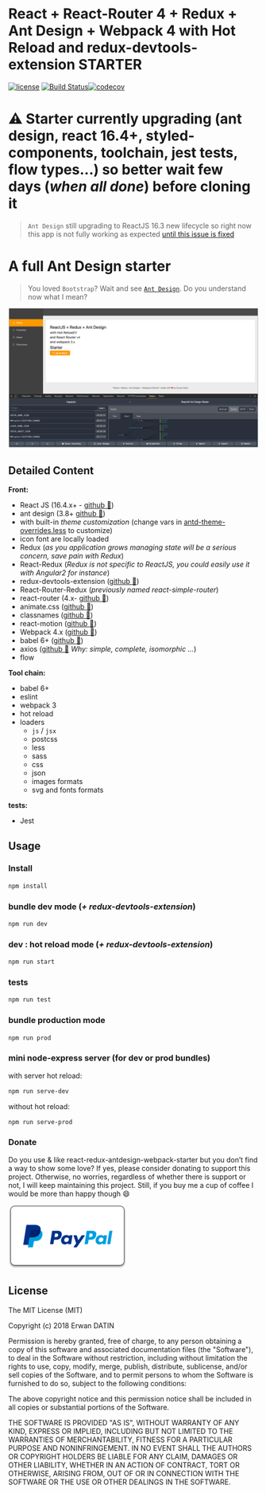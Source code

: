 # React + React-Router 4 + Redux + Ant Design + Webpack 4 with Hot Reload and redux-devtools-extension STARTER

[![license](https://img.shields.io/github/license/mashape/apistatus.svg?maxAge=2592000)](https://github.com/MacKentoch/react-redux-antdesign-webpack-starter) [![Build Status](https://travis-ci.org/MacKentoch/react-redux-antdesign-webpack-starter.svg?branch=master)](https://travis-ci.org/MacKentoch/react-redux-antdesign-webpack-starter)[![codecov](https://codecov.io/gh/MacKentoch/react-redux-antdesign-webpack-starter/branch/master/graph/badge.svg)](https://codecov.io/gh/MacKentoch/react-redux-antdesign-webpack-starter)

# ⚠️ Starter currently upgrading (ant design, react 16.4+, styled-components, toolchain, jest tests, flow types...) so better wait few days (*when all done*) before cloning it

> `Ant Design` still upgrading to ReactJS 16.3 new lifecycle so right now this app is not fully working as expected [until this issue is fixed](https://github.com/ant-design/ant-design/issues/9792)

# A full Ant Design starter

> You loved `Bootstrap`? Wait and see [`Ant Design`](https://ant.design/). Do you understand now what I mean?

![preview](./preview/preview.png)


## Detailed Content

**Front:**

- React JS (16.4.x+ - [github :link:](https://github.com/facebook/react))
- ant design (3.8+ [github :link:](https://github.com/ant-design/ant-design/))
- with built-in _theme customization_ (change vars in [antd-theme-overrides.less](https://github.com/MacKentoch/react-redux-antdesign-webpack-starter/tree/master/src/app/style/antd-theme-overrides.less) to customize)
- icon font are locally loaded
- Redux (_as you application grows managing state will be a serious concern, save pain with Redux_)
- React-Redux (_Redux is not specific to ReactJS, you could easily use it with Angular2 for instance_)
- redux-devtools-extension ([github :link:](https://github.com/zalmoxisus/redux-devtools-extension#redux-devtools-extension))
- React-Router-Redux (_previously named react-simple-router_)
- react-router (4.x- [github :link:](https://github.com/reactjs/react-router))
- animate.css ([github :link:](https://github.com/daneden/animate.css))
- classnames ([github :link:](https://github.com/JedWatson/classnames))
- react-motion ([github :link:](https://github.com/chenglou/react-motion))
- Webpack 4.x ([github :link:](https://github.com/webpack/webpack))
- babel 6+ ([github :link:](https://github.com/babel/babel))
- axios ([github :link:](https://github.com/mzabriskie/axios) _Why: simple, complete, isomorphic ..._)
- flow

**Tool chain:**

- babel 6+
- eslint
- webpack 3
- hot reload
- loaders
  - `js` / `jsx`
  - postcss
  - less
  - sass
  - css
  - json
  - images formats
  - svg and fonts formats

**tests:**

- Jest

## Usage

### Install

```bash
npm install
```

### bundle dev mode (_+ redux-devtools-extension_)

```bash
npm run dev
```

### dev : hot reload mode (_+ redux-devtools-extension_)

```bash
npm run start
```

### tests

```bash
npm run test
```

### bundle production mode

```bash
npm run prod
```

### mini node-express server (for dev or prod bundles)

with server hot reload:

```bash
npm run serve-dev
```

without hot reload:

```bash
npm run serve-prod
```

### Donate

Do you use & like react-redux-antdesign-webpack-starter but you don’t find a way to show some love?
If yes, please consider donating to support this project. Otherwise, no worries, regardless of whether there is support or not, I will keep maintaining this project. Still, if you buy me a cup of coffee I would be more than happy though 😄


[![Support via PayPal](./assets/paypal-button@2x.png)](https://www.paypal.me/ErwanDatin/)

## License

The MIT License (MIT)

Copyright (c) 2018 Erwan DATIN

Permission is hereby granted, free of charge, to any person obtaining a copy of this software and associated documentation files (the "Software"), to deal in the Software without restriction, including without limitation the rights to use, copy, modify, merge, publish, distribute, sublicense, and/or sell copies of the Software, and to permit persons to whom the Software is furnished to do so, subject to the following conditions:

The above copyright notice and this permission notice shall be included in all copies or substantial portions of the Software.

THE SOFTWARE IS PROVIDED "AS IS", WITHOUT WARRANTY OF ANY KIND, EXPRESS OR IMPLIED, INCLUDING BUT NOT LIMITED TO THE WARRANTIES OF MERCHANTABILITY, FITNESS FOR A PARTICULAR PURPOSE AND NONINFRINGEMENT. IN NO EVENT SHALL THE AUTHORS OR COPYRIGHT HOLDERS BE LIABLE FOR ANY CLAIM, DAMAGES OR OTHER LIABILITY, WHETHER IN AN ACTION OF CONTRACT, TORT OR OTHERWISE, ARISING FROM, OUT OF OR IN CONNECTION WITH THE SOFTWARE OR THE USE OR OTHER DEALINGS IN THE SOFTWARE.
